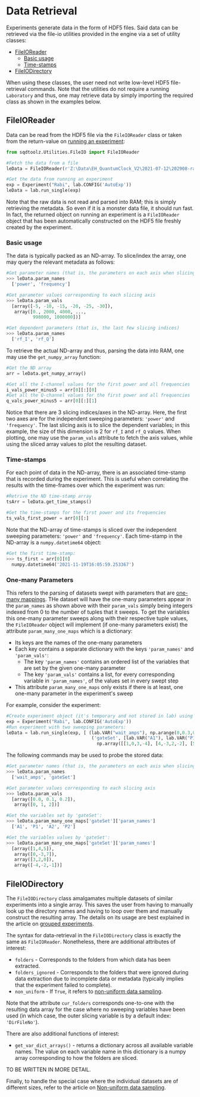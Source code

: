 # Data Retrieval

Experiments generate data in the form of HDF5 files. Said data can be retrieved via the file-io utilities provided in the engine via a set of utility classes:

- [FileIOReader](#fileioreader)
    - [Basic usage](#basic-usage)
    - [Time-stamps](#time-stamps)
- [FileIODirectory](#fileiodirectory)

When using these classes, the user need not write low-level HDF5 file-retrieval commands. Note that the utilities do not require a running `Laboratory` and thus, one may retrieve data by simply importing the required class as shown in the examples below.

## FileIOReader

Data can be read from the HDF5 file via the `FileIOReader` class or taken from the return-value on [running an experiment](Exp_Overview.md):

```python
from sqdtoolz.Utilities.FileIO import FileIOReader

#Fetch the data from a file
leData = FileIOReader(r'Z:\Data\EH_QuantumClock_V2\2021-07-12\202908-rabi\data.h5')

#Get the data from running an experiment
exp = Experiment("Rabi", lab.CONFIG('AutoExp'))
leData = lab.run_single(exp)
```

Note that the raw data is not read and parsed into RAM; this is simply retrieving the metadata. So even if it is a monster data file, it should run fast. In fact, the returned object on running an experiment is a `FileIOReader` object that has been automatically constructed on the HDF5 file freshly created by the experiment.

### Basic usage

The data is typically packed as an ND-array. To slice/index the array, one may query the relevant metadata as follows:

```python
#Get parameter names (that is, the parameters on each axis when slicing)
>>> leData.param_names
  ['power', 'frequency']

#Get parameter values corresponding to each slicing axis
>>> leData.param_vals
  [array([-5, -10, -15, -20, -25, -30]),
   array([0., 2000, 4000, ...,
          998000, 1000000])]

#Get dependent parameters (that is, the last few slicing indices)
>>> leData.param_names
  ['rf_I', 'rf_Q']
```

To retrieve the actual ND-array and thus, parsing the data into RAM, one may use the `get_numpy_array` function:

```python
#Get the ND array
arr = leData.get_numpy_array()

#Get all the I-channel values for the first power and all frequencies
i_vals_power_minus5 = arr[0][:][0]
#Get all the Q-channel values for the first power and all frequencies
q_vals_power_minus5 = arr[0][:][1]
```

Notice that there are 3 slicing indices/axes in the ND-array. Here, the first two axes are for the independent sweeping parameters: `'power'` and `'frequency'`. The last slicing axis is to slice the dependent variables; in this example, the size of this dimension is 2 for `rf_I` and `rf_Q` values. When plotting, one may use the `param_vals` attribute to fetch the axis values, while using the sliced array values to plot the resulting dataset.

### Time-stamps

For each point of data in the ND-array, there is an associated time-stamp that is recorded during the experiment. This is useful when correlating the results with the time-frames over which the experiment was run:

```python
#Retrive the ND time-stamp array
tsArr = leData.get_time_stamps()

#Get the time-stamps for the first power and its frequencies
ts_vals_first_power = arr[0][:]
```

Note that the ND-array of time-stamps is sliced over the independent sweeping parameters: `'power'` and `'frequency'`. Each time-stamp in the ND-array is a `numpy.datetime64` object:

```python
#Get the first time-stamp:
>>> ts_first = arr[0][0]
  numpy.datetime64('2021-11-19T16:05:59.253367')
```

### One-many Parameters

This refers to the parsing of datasets swept with parameters that are [one-many mappings](Exp_Sweep.md#one-many-sweeps). THe dataset will have the one-many parameters appear in the `param_names` as shown above with their `param_vals` simply being integers indexed from 0 to the number of tuples that it sweeps. To get the variables this one-many parameter sweeps along with their respective tuple values, the `FileIOReader` object will implement (if one-many parameters exist) the attribute `param_many_one_maps` which is a dictionary:

- Its keys are the names of the one-many parameters
- Each key contains a separate dictionary with the keys `'param_names'` and `'param_vals'`:
  - The key `'param_names'` contains an ordered list of the variables that are set by the given one-many parameter
  - The key `'param_vals'` contains a list, for every corresponding variable in `'param_names'`, of the values set in every swept step
- This attribute `param_many_one_maps` only exists if there is at least, one one-many parameter in the experiment's sweep

For example, consider the experiment:

``` python
#Create experiment object (it's temporary and not stored in lab) using configuration 'AutoExp'
exp = Experiment("Rabi", lab.CONFIG('AutoExp'))
#Run experiment with two sweeping parameters:
leData = lab.run_single(exp, [ (lab.VAR("wait_amps"), np.arange(0,0.3,0.1)), 
                                ('gateSet', [lab.VAR("A1"), lab.VAR("P1"), lab.VAR("A2"), lab.VAR("P2")],
                                  np.array([[1,0,3,-4], [4,-3,2,-2], [5,7,0,-1]])) ])
```

The following commands may be used to probe the stored data:

```python
#Get parameter names (that is, the parameters on each axis when slicing)
>>> leData.param_names
  ['wait_amps', 'gateSet']

#Get parameter values corresponding to each slicing axis
>>> leData.param_vals
  [array([0.0, 0.1, 0.2]),
   array([0, 1, 2])]

#Get the variables set by 'gateSet':
>>> leData.param_many_one_maps['gateSet']['param_names']
  ['A1', 'P1', 'A2', 'P2']

#Get the variables values by 'gateSet':
>>> leData.param_many_one_maps['gateSet']['param_names']
  [array([1,4,5]),
   array([0,-3,7]),
   array([3,2,0]),
   array([-4,-2,-1])]
```


## FileIODirectory

The `FileIODirectory` class amalgamates multiple datasets of similar experiments into a single array. This saves the user from having to manually look up the directory names and having to loop over them and manually construct the resulting array. The details on its usage are best explained in the article on [grouped experiments](Exp_CascadeGroup.md).

The syntax for data-retrieval in the `FileIODirectory` class is exactly the same as `FileIOReader`. Nonetheless, there are additional attributes of interest:

- `folders` - Corresponds to the folders from which data has been extracted.
- `folders_ignored` - Corresponds to the folders that were ignored during data extraction due to incomplete data or metadata (typically implies that the experiment failed to complete).
- `non_uniform` - If `True`, it refers to [non-uniform data sampling](ACQ_NonUniformDataSampling.md).

Note that the attribute `cur_folders` corresponds one-to-one with the resulting data array for the case where no sweeping variables have been used (in which case, the outer slicing variable is by a default index: `'DirFileNo'`).

There are also additional functions of interest:

- `get_var_dict_arrays()` - returns a dictionary across all available variable names. The value on each variable name in this dictionary is a numpy array corresponding to how the folders are sliced.

TO BE WRITTEN IN MORE DETAIL.

Finally, to handle the special case where the individual datasets are of different sizes, refer to the article on [Non-uniform data sampling](ACQ_NonUniformDataSampling.md).